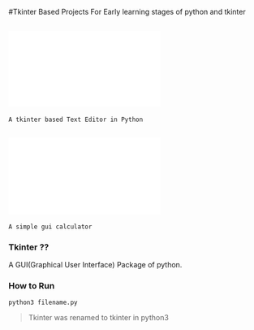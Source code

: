 #Tkinter Based Projects
For Early learning stages of python and tkinter

## ![Text Editor](texteditor/README.md)

```
A tkinter based Text Editor in Python
```

## ![Calculator](caculator/README.md) 

```
A simple gui calculator 
```

### Tkinter ??
A GUI(Graphical User Interface) Package of python.

### How to Run
```
python3 filename.py
```
> Tkinter was renamed to tkinter in python3